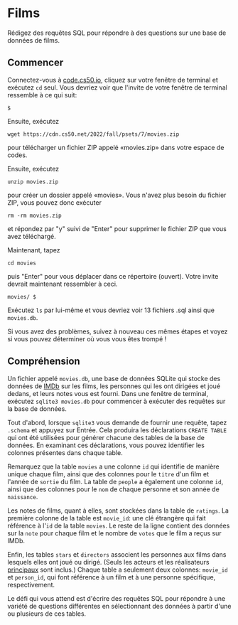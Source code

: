 Films
======

Rédigez des requêtes SQL pour répondre à des questions sur une base de données de films.

Commencer
---------

Connectez-vous à [code.cs50.io](https://code.cs50.io/), cliquez sur votre fenêtre de terminal et exécutez `cd` seul. Vous devriez voir que l'invite de votre fenêtre de terminal ressemble à ce qui suit:

    $
    

Ensuite, exécutez

    wget https://cdn.cs50.net/2022/fall/psets/7/movies.zip
    

pour télécharger un fichier ZIP appelé «movies.zip» dans votre espace de codes.

Ensuite, exécutez

    unzip movies.zip
    

pour créer un dossier appelé «movies». Vous n'avez plus besoin du fichier ZIP, vous pouvez donc exécuter

    rm -rm movies.zip
    

et répondez par "y" suivi de "Enter" pour supprimer le fichier ZIP que vous avez téléchargé.

Maintenant, tapez

    cd movies
    

puis "Enter" pour vous déplacer dans ce répertoire (ouvert). Votre invite devrait maintenant ressembler à ceci.

    movies/ $
    

Exécutez `ls` par lui-même et vous devriez voir 13 fichiers .sql ainsi que `movies.db`.

Si vous avez des problèmes, suivez à nouveau ces mêmes étapes et voyez si vous pouvez déterminer où vous vous êtes trompé !

Compréhension
-------------

Un fichier appelé `movies.db`, une base de données SQLite qui stocke des données de [IMDb](https://www.imdb.com/) sur les films, les personnes qui les ont dirigées et joué dedans, et leurs notes vous est fourni. Dans une fenêtre de terminal, exécutez `sqlite3 movies.db` pour commencer à exécuter des requêtes sur la base de données.

Tout d'abord, lorsque `sqlite3` vous demande de fournir une requête, tapez `.schema` et appuyez sur Entrée. Cela produira les déclarations `CREATE TABLE` qui ont été utilisées pour générer chacune des tables de la base de données. En examinant ces déclarations, vous pouvez identifier les colonnes présentes dans chaque table.

Remarquez que la table `movies` a une colonne `id` qui identifie de manière unique chaque film, ainsi que des colonnes pour le `titre` d'un film et l'année de `sortie` du film. La table de `people` a également une colonne `id`, ainsi que des colonnes pour le `nom` de chaque personne et son année de `naissance`.

Les notes de films, quant à elles, sont stockées dans la table de `ratings`. La première colonne de la table est `movie_id`: une clé étrangère qui fait référence à l'`id` de la table `movies`. Le reste de la ligne contient des données sur la `note` pour chaque film et le nombre de `votes` que le film a reçus sur IMDb.

Enfin, les tables `stars` et `directors` associent les personnes aux films dans lesquels elles ont joué ou dirigé. (Seuls les acteurs et les réalisateurs [principaux](https://www.imdb.com/interfaces/) sont inclus.) Chaque table a seulement deux colonnes: `movie_id` et `person_id`, qui font référence à un film et à une personne spécifique, respectivement.

Le défi qui vous attend est d'écrire des requêtes SQL pour répondre à une variété de questions différentes en sélectionnant des données à partir d'une ou plusieurs de ces tables.
